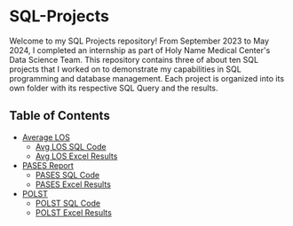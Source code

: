 # SQL-Projects

Welcome to my SQL Projects repository! From September 2023 to May 2024, I completed an internship as part of Holy Name Medical Center's Data Science Team. This repository contains three of about ten SQL projects that I worked on to demonstrate my capabilities in SQL programming and database management. Each project is organized into its own folder with its respective SQL Query and the results.

## Table of Contents

- [Average LOS](Average-LOS)
  - [Avg LOS SQL Code](Average%20LOS/Average%20LOS%20(Split%20by%20Unit).pdf)
  - [Avg LOS Excel Results](Average%20LOS/Average%20LOS%20(Split%20by%20Unit).xlsx)
- [PASES Report](Pases-Report)
  - [PASES SQL Code](PASES%20Report/PASES%20SQL%20Query.pdf)
  - [PASES Excel Results](PASES%20Report/OR%20Elective%20Patients%20and%20PASES%20Form%20List.xlsx)
- [POLST](POLST)
  - [POLST SQL Code](POLST/POLST%20SQL%20Query.pdf)
  - [POLST Excel Results](POLST/POLST%20List.xlsx)

